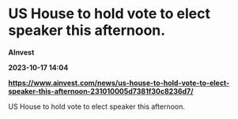 # US House to hold vote to elect speaker this afternoon.
**AInvest**

**2023-10-17 14:04**

**https://www.ainvest.com/news/us-house-to-hold-vote-to-elect-speaker-this-afternoon-231010005d7381f30c8236d7/**

US House to hold vote to elect speaker this afternoon.